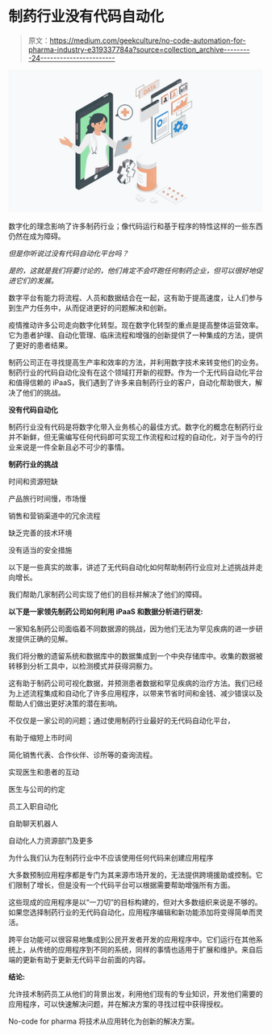 # 制药行业没有代码自动化

> 原文：<https://medium.com/geekculture/no-code-automation-for-pharma-industry-e319337784a?source=collection_archive---------24----------------------->

![](img/3f3f784aec5cfb77a6ba807c64e7095c.png)

数字化的理念影响了许多制药行业；像代码运行和基于程序的特性这样的一些东西仍然在成为障碍。

*但是你听说过没有代码自动化平台吗？*

*是的，这就是我们将要讨论的，他们肯定不会吓跑任何制药企业，但可以很好地促进它们的发展。*

数字平台有能力将流程、人员和数据结合在一起，这有助于提高速度，让人们参与到生产力任务中，从而促进更好的问题解决和创新。

疫情推动许多公司走向数字化转型。现在数字化转型的重点是提高整体运营效率。它为患者护理、自动化管理、临床流程和增强的创新提供了一种集成的方法，提供了更好的患者结果。

制药公司正在寻找提高生产率和效率的方法，并利用数字技术来转变他们的业务。制药行业的代码自动化没有在这个领域打开新的视野。作为一个无代码自动化平台和值得信赖的 iPaaS，我们遇到了许多来自制药行业的客户，自动化帮助很大，解决了他们的挑战。

**没有代码自动化**

制药行业没有代码是将数字化带入业务核心的最佳方式。数字化的概念在制药行业并不新鲜，但无需编写任何代码即可实现工作流程和过程的自动化，对于当今的行业来说是一件全新且必不可少的事情。

**制药行业的挑战**

时间和资源短缺

产品旅行时间慢，市场慢

销售和营销渠道中的冗余流程

缺乏完善的技术环境

没有适当的安全措施

以下是一些真实的故事，讲述了无代码自动化如何帮助制药行业应对上述挑战并走向增长。

我们帮助几家制药公司实现了他们的目标并解决了他们的障碍。

**以下是一家领先制药公司如何利用 iPaaS 和数据分析进行研发:**

一家知名制药公司面临着不同数据源的挑战，因为他们无法为罕见疾病的进一步研发提供正确的见解。

我们将分散的遗留系统和数据库中的数据集成到一个中央存储库中。收集的数据被转移到分析工具中，以检测模式并获得洞察力。

这有助于制药公司可视化数据，并预测患者数据和罕见疾病的治疗方法。我们已经为上述流程集成和自动化了许多应用程序，以带来节省时间和金钱、减少错误以及帮助人们做出更好决策的潜在影响。

不仅仅是一家公司的问题；通过使用制药行业最好的无代码自动化平台，

有助于缩短上市时间

简化销售代表、合作伙伴、诊所等的查询流程。

实现医生和患者的互动

医生与公司的约定

员工入职自动化

自助聊天机器人

自动化人力资源部门及更多

为什么我们认为在制药行业中不应该使用任何代码来创建应用程序

大多数预制应用程序都是专门为其来源市场开发的，无法提供跨境援助或控制。它们限制了增长，但是没有一个代码平台可以根据需要帮助增强所有方面。

这些现成的应用程序是以“一刀切”的目标构建的，但对大多数组织来说是不够的。如果您选择制药行业的无代码自动化，应用程序编辑和新功能添加将变得简单而灵活。

跨平台功能可以很容易地集成到公民开发者开发的应用程序中。它们运行在其他系统上，从传统的应用程序到不同的系统，同样的事情也适用于扩展和维护。来自后端的更新有助于更新无代码平台前面的内容。

**结论:**

允许技术制药员工从他们的背景出发，利用他们现有的专业知识，开发他们需要的应用程序，可以快速解决问题，并在解决方案的寻找过程中获得授权。

No-code for pharma 将技术从应用转化为创新的解决方案。